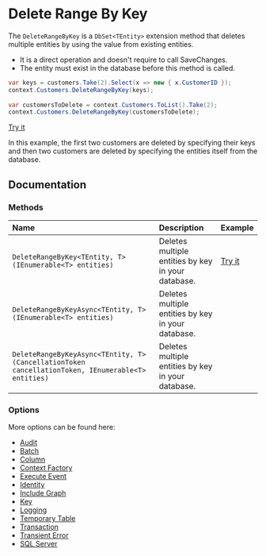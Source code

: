 # Delete Range By Key

The `DeleteRangeByKey` is a `DbSet<TEntity>` extension method that deletes multiple entities by using the value from existing entities. 

 - It is a direct operation and doesn't require to call SaveChanges.
 - The entity must exist in the database before this method is called.
 
```csharp
var keys = customers.Take(2).Select(x => new { x.CustomerID });
context.Customers.DeleteRangeByKey(keys);
            
var customersToDelete = context.Customers.ToList().Take(2);
context.Customers.DeleteRangeByKey(customersToDelete);
```
 
[Try it](https://dotnetfiddle.net/ONTPIs)
 
In this example, the first two customers are deleted by specifying their keys and then two customers are deleted by specifying the entities itself from the database. 
 
## Documentation

### Methods

| Name | Description | Example |
| :--- | :---------- | :------ |
| `DeleteRangeByKey<TEntity, T>(IEnumerable<T> entities)` | Deletes multiple entities by key in your database. | [Try it](https://dotnetfiddle.net/ONTPIs) |
| `DeleteRangeByKeyAsync<TEntity, T>(IEnumerable<T> entities)` | Deletes multiple entities by key in your database.  | |
| `DeleteRangeByKeyAsync<TEntity, T>(CancellationToken cancellationToken, IEnumerable<T> entities)` | Deletes multiple entities by key in your database. | |

### Options
More options can be found here:

- [Audit](https://entityframework-extensions.net/audit)
- [Batch](https://entityframework-extensions.net/batch)
- [Column](https://entityframework-extensions.net/column)
- [Context Factory](https://entityframework-extensions.net/context-factory)
- [Execute Event](https://entityframework-extensions.net/execute-event)
- [Identity](https://entityframework-extensions.net/identity)
- [Include Graph](https://entityframework-extensions.net/include-graph)
- [Key](https://entityframework-extensions.net/key)
- [Logging](https://entityframework-extensions.net/logging)
- [Temporary Table](https://entityframework-extensions.net/temporary-table)
- [Transaction](https://entityframework-extensions.net/transaction)
- [Transient Error](https://entityframework-extensions.net/transient-error)
- [SQL Server](https://entityframework-extensions.net/sql-server)
